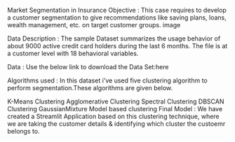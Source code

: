 Market Segmentation in Insurance
Objective :
This case requires to develop a customer segmentation to give recommendations like saving plans, loans, wealth management, etc. on target customer groups. image

Data Description :
The sample Dataset summarizes the usage behavior of about 9000 active credit card holders during the last 6 months. The file is at a customer level with 18 behavioral variables.

Data :
Use the below link to download the Data Set:here

Algorithms used :
In this dataset i've used five clustering algorithm to perform segmentation.These algorithms are given below.

K-Means Clustering
Agglomerative Clustering
Spectral Clustering
DBSCAN Clustering
GaussianMixture Model based clustering
Final Model :
We have created a Streamlit Application based on this clustering technique, where we are taking the customer details & identifying which cluster the custoemr belongs to.

